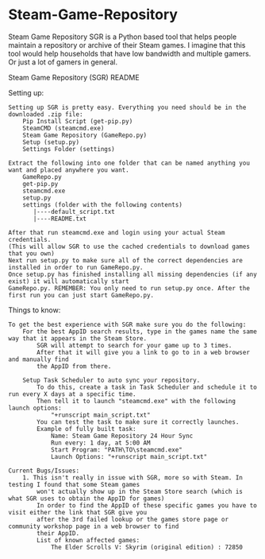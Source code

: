 # Steam-Game-Repository
Steam Game Repository SGR is a Python based tool that helps people maintain a repository or archive of their Steam games. I imagine that this tool would help households that have low bandwidth and multiple gamers. Or just a lot of gamers in general.


Steam Game Repository (SGR) README

Setting up:

	Setting up SGR is pretty easy. Everything you need should be in the downloaded .zip file:
		Pip Install Script (get-pip.py)
		SteamCMD (steamcmd.exe)
		Steam Game Repository (GameRepo.py)
		Setup (setup.py)
		Settings Folder (settings)
	
	Extract the following into one folder that can be named anything you want and placed anywhere you want.
		GameRepo.py
		get-pip.py
		steamcmd.exe
		setup.py
		settings (folder with the following contents)
		   |----default_script.txt
		   |----README.txt
	
	After that run steamcmd.exe and login using your actual Steam credentials.
	(This will allow SGR to use the cached credentials to download games that you own)
	Next run setup.py to make sure all of the correct dependencies are installed in order to run GameRepo.py.
	Once setup.py has finished installing all missing dependencies (if any exist) it will automatically start
	GameRepo.py. REMEMBER: You only need to run setup.py once. After the first run you can just start GameRepo.py.

Things to know:
	
	To get the best experience with SGR make sure you do the following:
		For the best AppID search results, type in the games name the same way that it appears in the Steam Store.
			SGR will attempt to search for your game up to 3 times.
			After that it will give you a link to go to in a web browser and manually find 
			the AppID from there.

		Setup Task Scheduler to auto sync your repository.
			To do this, create a task in Task Scheduler and schedule it to run every X days at a specific time.
			Then tell it to launch "steamcmd.exe" with the following launch options:
				"+runscript main_script.txt"
			You can test the task to make sure it correctly launches.
			Example of fully built task:
				Name: Steam Game Repository 24 Hour Sync
				Run every: 1 day, at 5:00 AM
				Start Program: "PATH\TO\steamcmd.exe"
				Launch Options: "+runscript main_script.txt"

	Current Bugs/Issues:
	    1. This isn't really in issue with SGR, more so with Steam. In testing I found that some Steam games
	        won't actually show up in the Steam Store search (which is what SGR uses to obtain the AppID for games)
	        In order to find the AppID of these specific games you have to visit either the link that SGR give you
	        after the 3rd failed lookup or the games store page or community workshop page in a web browser to find
	        their AppID.
	        List of known affected games:
	            The Elder Scrolls V: Skyrim (original edition) : 72850
